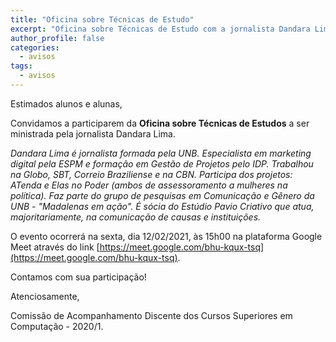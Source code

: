 ```yaml
---
title: "Oficina sobre Técnicas de Estudo"
excerpt: "Oficina sobre Técnicas de Estudo com a jornalista Dandara Lima no dia 12/02/2021 às 15h"
author_profile: false
categories:
  - avisos
tags:
  - avisos
---
```


Estimados alunos e alunas,

Convidamos a participarem da <b>Oficina sobre Técnicas de Estudos</b> a ser ministrada pela jornalista Dandara Lima.

<i>Dandara Lima é jornalista formada pela UNB. Especialista em marketing digital pela ESPM e formação em Gestão de Projetos pelo IDP. Trabalhou na Globo, SBT, Correio Braziliense e na CBN. Participa dos projetos: ATenda e Elas no Poder (ambos de assessoramento a mulheres na política). Faz parte do grupo de pesquisas  em Comunicação e Gênero da UNB - "Madalenas em ação". É sócia do Estúdio Pavio Criativo que atua, majoritariamente, na comunicação de causas e instituições. </i>

O evento ocorrerá na sexta, dia 12/02/2021, às 15h00 na plataforma Google Meet através do link [https://meet.google.com/bhu-kqux-tsq](https://meet.google.com/bhu-kqux-tsq).


Contamos com sua participação!

Atenciosamente,

Comissão de Acompanhamento Discente dos Cursos Superiores em Computação - 2020/1.




